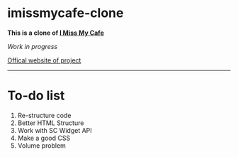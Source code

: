 # imissmycafe-clone

**This is a clone of [I Miss My Cafe](https://imissmycafe.com/)**

*Work in progress*

[Offical website of project](https://teebowie.github.io/imissmycafe-clone/)

---
# To-do list
1. Re-structure code
2. Better HTML Structure
3. Work with SC Widget API
4. Make a good CSS
5. Volume problem
